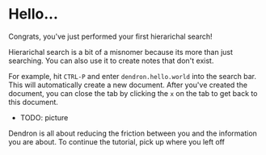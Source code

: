 # Hello...

Congrats, you've just performed your first hierarichal search! 

Hierarichal search is a bit of a misnomer because its more than just searching. You can also use it to create notes that don't exist.

For example, hit `CTRL-P` and enter `dendron.hello.world` into the search bar. This will automatically create a new document. After you've created the document, you can close the tab by clicking the `x` on the tab to get back to this document.

- TODO: picture

Dendron is all about reducing the friction between you and the information you are about. To continue the tutorial, pick up where you left off